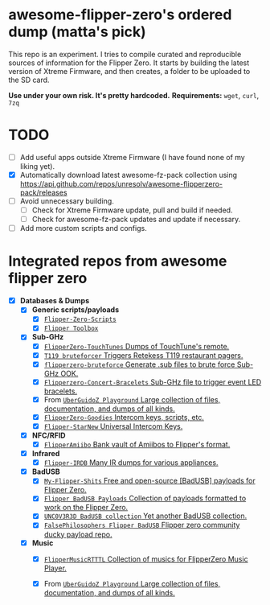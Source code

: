 # awesome-flipper-zero's ordered dump (matta's pick)
This repo is an experiment. I tries to compile curated and reproducible sources of information for the Flipper Zero.
It starts by building the latest version of Xtreme Firmware, and then creates, a folder to be uploaded to the SD card.

**Use under your own risk. It's pretty hardcoded.**
**Requirements:** `wget`, `curl`, `7zq`
# TODO
- [ ] Add useful apps outside Xtreme Firmware (I have found none of my liking yet).
- [X] Automatically download latest awesome-fz-pack collection using https://api.github.com/repos/unresolv/awesome-flipperzero-pack/releases
- [ ] Avoid unnecessary building. 
  - [ ] Check for Xtreme Firmware update, pull and build if needed.
  - [ ] Check for awesome-fz-pack updates and update if necessary.
- [ ] Add more custom scripts and configs.

# Integrated repos from awesome flipper zero
- [x] **Databases & Dumps**
  - [x] **Generic scripts/payloads**
    - [x] [`Flipper-Zero-Scripts`](https://github.com/jkctech/Flipper-Zero-Scripts)
    - [x] [`Flipper Toolbox`](https://github.com/evilpete/flipper_toolbox)

  - [x] **Sub-GHz**
    - [x] [`FlipperZero-TouchTunes` Dumps of TouchTune's remote.](https://github.com/jimilinuxguy/flipperzero-touchtunes)
    - [x] [`T119 bruteforcer` Triggers Retekess T119 restaurant pagers.](https://github.com/xb8/t119bruteforcer)
    - [x] [`flipperzero-bruteforce` Generate .sub files to brute force Sub-GHz OOK.](https://github.com/tobiabocchi/flipperzero-bruteforce)
    - [x] [`Flipperzero-Concert-Bracelets` Sub-GHz file to trigger event LED bracelets.](https://github.com/MakeTotalSense/Flipper-Concert-bracelets)
    - [x] From [`UberGuidoZ Playground` Large collection of files, documentation, and dumps of all kinds.](https://github.com/UberGuidoZ/Flipper)
    - [x] [`FlipperZero-Goodies` Intercom keys, scripts, etc.](https://github.com/wetox-team/flipperzero-goodies)
    - [x] [`Flipper-StarNew` Universal Intercom Keys.](https://github.com/GlUTEN-BASH/Flipper-Starnew)

  - [x] **NFC/RFID**
    - [x] [`FlipperAmiibo` Bank vault of Amiibos to Flipper's format.](https://github.com/Gioman101/FlipperAmiibo)
  
  - [x] **Infrared**
    - [x] [`Flipper-IRDB` Many IR dumps for various appliances.](https://github.com/logickworkshop/Flipper-IRDB)

  - [x] **BadUSB**
    - [x] [`My-Flipper-Shits` Free and open-source \[BadUSB\] payloads for Flipper Zero.](https://github.com/aleff-github/my-flipper-shits/)
    - [x] [`Flipper BadUSB Payloads` Collection of payloads formatted to work on the Flipper Zero.](https://github.com/I-Am-Jakoby/Flipper-Zero-BadUSB)
    - [x] [`UNC0V3R3D BadUSB collection` Yet another BadUSB collection.](https://github.com/UNC0V3R3D/Flipper_Zero-BadUsb)
    - [x] [`FalsePhilosophers Flipper BadUSB` Flipper zero community ducky payload repo.](https://github.com/FalsePhilosopher/badusb)

  - [x] **Music**
    - [x] [`FlipperMusicRTTTL` Collection of musics for FlipperZero Music Player.](https://github.com/neverfa11ing/FlipperMusicRTTTL)
    - [x] From [`UberGuidoZ Playground` Large collection of files, documentation, and dumps of all kinds.](https://github.com/UberGuidoZ/Flipper)

